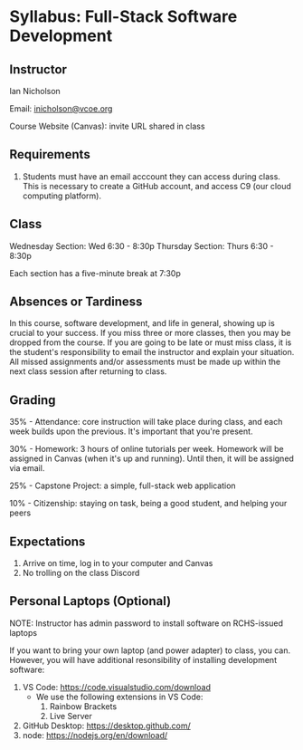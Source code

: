 # Syllabus: Full-Stack Software Development

## Instructor

Ian Nicholson

Email: inicholson@vcoe.org

Course Website (Canvas): invite URL shared in class

## Requirements

1. Students must have an email acccount they can access during class. This is necessary to create a GitHub account, and access C9 (our cloud computing platform).

## Class

Wednesday Section: Wed 6:30 - 8:30p
Thursday Section: Thurs 6:30 - 8:30p

Each section has a five-minute break at 7:30p

## Absences or Tardiness

In this course, software development, and life in general, showing up is crucial to your success. If you miss three or more classes, then you may be dropped from the course. If you are going to be late or must miss class, it is the student's responsibility to email the instructor and explain your situation. All missed assignments and/or assessments must be made up within the next class session after returning to class.

## Grading

35% - Attendance: core instruction will take place during class, and each week builds upon the previous. It's important that you're present.

30% - Homework: 3 hours of online tutorials per week. Homework will be assigned in Canvas (when it's up and running). Until then, it will be assigned via email.

25% - Capstone Project: a simple, full-stack web application

10% - Citizenship: staying on task, being a good student, and helping your peers

## Expectations

1. Arrive on time, log in to your computer and Canvas
3. No trolling on the class Discord

## Personal Laptops (Optional)

NOTE: Instructor has admin password to install software on RCHS-issued laptops

If you want to bring your own laptop (and power adapter) to class, you can. However, you will have additional resonsibility of installing development software:

1. VS Code: https://code.visualstudio.com/download
    * We use the following extensions in VS Code:
      1. Rainbow Brackets
      2. Live Server
2. GitHub Desktop: https://desktop.github.com/
3. node: https://nodejs.org/en/download/

